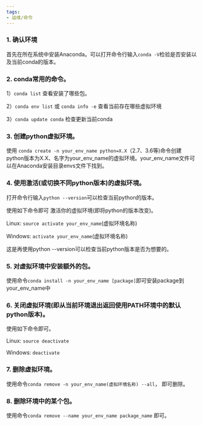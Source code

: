 ```yaml
---
tags: 
- 运维/命令
---
```


### 1. 确认环境

首先在所在系统中安装Anaconda。可以打开命令行输入`conda -V`检验是否安装以及当前conda的版本。

### 2. conda常用的命令。

1）`conda list` 查看安装了哪些包。

2）`conda env list` 或 `conda info -e` 查看当前存在哪些虚拟环境

3）`conda update conda` 检查更新当前conda

### 3. 创建python虚拟环境。

使用 `conda create -n your_env_name python=X.X`（2.7、3.6等)命令创建python版本为X.X、名字为your_env_name的虚拟环境。your_env_name文件可以在Anaconda安装目录envs文件下找到。

### 4. 使用激活(或切换不同python版本)的虚拟环境。

打开命令行输入`python --version`可以检查当前python的版本。

使用如下命令即可 激活你的虚拟环境(即将python的版本改变)。

Linux: `source activate your_env_name`(虚拟环境名称)

Windows: `activate your_env_name`(虚拟环境名称)

这是再使用python --version可以检查当前python版本是否为想要的。

### 5. 对虚拟环境中安装额外的包。

使用命令`conda install -n your_env_name [package]`即可安装package到your_env_name中

### 6. 关闭虚拟环境(即从当前环境退出返回使用PATH环境中的默认python版本)。

使用如下命令即可。

Linux: `source deactivate`

Windows: `deactivate`

### 7. 删除虚拟环境。

使用命令`conda remove -n your_env_name(虚拟环境名称) --all`， 即可删除。

### 8. 删除环境中的某个包。

使用命令`conda remove --name your_env_name package_name` 即可。